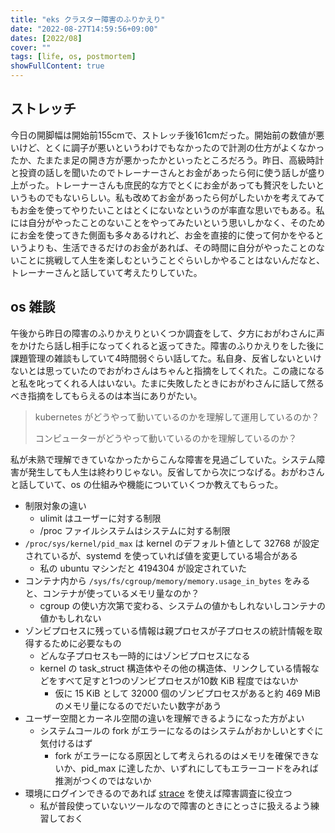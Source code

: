 ```yaml
---
title: "eks クラスター障害のふりかえり"
date: "2022-08-27T14:59:56+09:00"
dates: [2022/08]
cover: ""
tags: [life, os, postmortem]
showFullContent: true
---
```


## ストレッチ

今日の開脚幅は開始前155cmで、ストレッチ後161cmだった。開始前の数値が悪いけど、とくに調子が悪いというわけでもなかったので計測の仕方がよくなかったか、たまたま足の開き方が悪かったかといったところだろう。昨日、高級時計と投資の話しを聞いたのでトレーナーさんとお金があったら何に使う話しが盛り上がった。トレーナーさんも庶民的な方でとくにお金があっても贅沢をしたいというものでもないらしい。私も改めてお金があったら何がしたいかを考えてみてもお金を使ってやりたいことはとくにないなというのが率直な思いでもある。私には自分がやったことのないことをやってみたいという思いしかなく、そのためにお金を使ってきた側面も多々あるけれど、お金を直接的に使って何かをやるというよりも、生活できるだけのお金があれば、その時間に自分がやったことのないことに挑戦して人生を楽しむということぐらいしかやることはないんだなと、トレーナーさんと話していて考えたりしていた。

## os 雑談

午後から昨日の障害のふりかえりといくつか調査をして、夕方におがわさんに声をかけたら話し相手になってくれると返ってきた。障害のふりかえりをした後に課題管理の雑談もしていて4時間弱ぐらい話してた。私自身、反省しないといけないとは思っていたのでおがわさんはちゃんと指摘をしてくれた。この歳になると私を叱ってくれる人はいない。たまに失敗したときにおがわさんに話して然るべき指摘をしてもらえるのは本当にありがたい。

> kubernetes がどうやって動いているのかを理解して運用しているのか？
> 
> コンピューターがどうやって動いているのかを理解しているのか？

私が未熟で理解できていなかったからこんな障害を見過ごしていた。システム障害が発生しても人生は終わりじゃない。反省してから次につなげる。おがわさんと話していて、os の仕組みや機能についていくつか教えてもらった。

* 制限対象の違い
  * ulimit はユーザーに対する制限
  * /proc ファイルシステムはシステムに対する制限
* `/proc/sys/kernel/pid_max` は kernel のデフォルト値として 32768 が設定されているが、systemd を使っていれば値を変更している場合がある
  * 私の ubuntu マシンだと 4194304 が設定されていた
* コンテナ内から `/sys/fs/cgroup/memory/memory.usage_in_bytes` をみると、コンテナが使っているメモリ量なのか？
  * cgroup の使い方次第で変わる、システムの値かもしれないしコンテナの値かもしれない
* ゾンビプロセスに残っている情報は親プロセスが子プロセスの統計情報を取得するために必要なもの
  * どんな子プロセスも一時的にはゾンビプロセスになる
  * kernel の task_struct 構造体やその他の構造体、リンクしている情報などをすべて足すと1つのゾンビプロセスが10数 KiB 程度ではないか
    * 仮に 15 KiB として 32000 個のゾンビプロセスがあると約 469 MiB のメモリ量になるのでだいたい数字があう
* ユーザー空間とカーネル空間の違いを理解できるようになった方がよい
  * システムコールの fork がエラーになるのはシステムがおかしいとすぐに気付けるはず
    * fork がエラーになる原因として考えられるのはメモリを確保できないか、pid_max に達したか、いずれにしてもエラーコードをみれば推測がつくのではないか
* 環境にログインできるのであれば [strace](https://strace.io/) を使えば障害調査に役立つ
  * 私が普段使っていないツールなので障害のときにとっさに扱えるよう練習しておく
